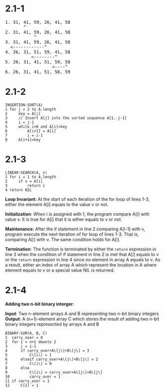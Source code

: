 # 2.1-1
<pre>
1. 31, 41, 59, 26, 41, 58  
       ^  
2. 31, 41, 59, 26, 41, 58  
           ^  
3. 31, 41, 59, 26, 41, 58  
  <------------^  
4. 26, 31, 51, 59, 41, 58  
          <--------^  
5. 26, 31, 41, 51, 59, 58  
                  <----^  
6. 26, 31, 41, 51, 58, 59
</pre>

# 2.1-2
```
INSERTION-SORT(A)
1 for j = 2 to A.length
2     key = A[j]
3     // Insert A[j] into the sorted sequence A[1..j-1]
4     i = j-1
5     while i>0 and A[i]<key
6         A[i+1] = A[i]
7         i = i-1
8     A[i+1]=key
``` 

# 2.1-3
```
LINEAR-SEARCH(A, v)
1 for i = 1 to A.length
2     if v = A[i]
3         return i
4 return NIL
```

**Loop Invariant**: At the start of each iteration of the for loop of lines 1-3, either the element A\[i\] equals to the value v or not.

**Initialization**: When i is assigned with 1, the program compare A\[i\] with value v. It is true for A\[i\] that it is either equals to v or not.

**Maintenance**: After the if statement in line 2 comparing A\[i-1\] with v, program execute the next iteration of for loop of lines 1-3. That is, comparing A\[i\] with v. The same condition holds for A\[i\].

**Termination**: The function is terminated by either the `return` expression in line 3 when the condition of if statement in line 2 is met that A\[i\] equals to v or the `return` expression in line 4 since no element in array A equals to v. As a result, either an index of array A which represent the location in A where element equals to v or a special value NIL is returned. 

# 2.1-4
**Adding two n-bit binary interger**:

**Input**: Two n-element arrays A and B representing two n-bit binary integers  
**Output**: A (n+1)-element array C which stores the result of adding two n-bit binary integers represented by arrays A and B

```
BINARY-SUM(A, B, C)
1  carry_over = 0
2  for i = n+1 downto 2
3      j = i-1
4      if carry_over+A\[j\]+B\[j\] = 3
5          C\[i\] = 1
6      elseif carry_over+A\[j\]+B\[j\] = 2
7          C\[i\] = 0
8      else
9          C\[i\] = carry_over+A\[j\]+B\[j\]
10         carry_over = 1
11 if carry_over = 1
12     C[1] = 1
```
